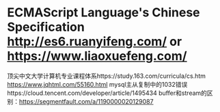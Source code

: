 
# ECMAScript Language's Chinese Specification http://es6.ruanyifeng.com/ or https://www.liaoxuefeng.com/
顶尖中文大学计算机专业课程体系https://study.163.com/curricula/cs.htm
https://www.jqhtml.com/55160.html
mysql主从复制中的1032错误https://cloud.tencent.com/developer/article/1495434
buffer和stream的区别：https://segmentfault.com/a/1190000020129087
